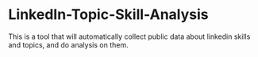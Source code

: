 # LinkedIn-Topic-Skill-Analysis
This is a tool that will automatically collect public data about linkedin skills and topics, and do analysis on them.
